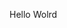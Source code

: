 Hello Wolrd


















































































































































































































































































































































































































































































































































































































































































































































































































































































































































































































































































































































































































































































































































































































































































































































































































































































































































































































































































































































































































































































































































































































































































































































































































































































































































































































































































































































































































































































































































































































































































































































































































































































































































































































































































































































































































































































































































































































































































































































































